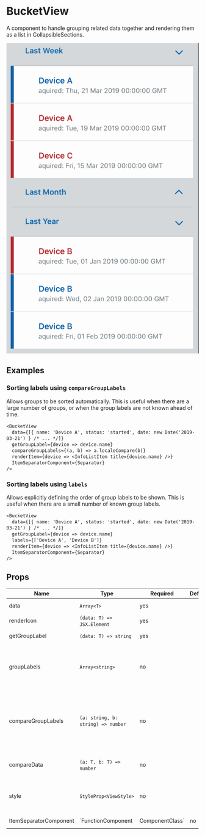 # BucketView

A component to handle grouping related data together and rendering them as a list in CollapsibleSections.

<img alt="Sample BucketView" src="./images/bucket-view.png">

## Examples

### Sorting labels using `compareGroupLabels`

Allows groups to be sorted automatically. This is useful when there are a large number of groups, or when the group labels are not known ahead of time.

```
<BucketView
  data={[{ name: 'Device A', status: 'started', date: new Date('2019-03-21') } /* ... */]}
  getGroupLabel={device => device.name}
  compareGroupLabels={(a, b) => a.localeCompare(b)}
  renderItem={device => <InfoListItem title={device.name} />}
  ItemSeparatorComponent={Separator}
/>
```

### Sorting labels using `labels`

Allows explicitly defining the order of group labels to be shown. This is useful when there are a small number of known group labels.

```
<BucketView
  data={[{ name: 'Device A', status: 'started', date: new Date('2019-03-21') } /* ... */]}
  getGroupLabel={device => device.name}
  labels={['Device A', 'Device B']}
  renderItem={device => <InfoListItem title={device.name} />}
  ItemSeparatorComponent={Separator}
/>
```

## Props

| Name                   | Type                                    | Required | Default | Examples                                               | Notes                                                                                  |
|------------------------|-----------------------------------------|----------|---------|--------------------------------------------------------|----------------------------------------------------------------------------------------|
| data                   | `Array<T>`                                | yes      |         | [{ value: 'a', count: 1 }, { value: 'b', count: 100 }] |                                                                                        |
| renderIcon             | `(data: T) => JSX.Element`               | yes      |         | `data => <InfoListItem title={data.value}` />   |                                                                                        |
| getGroupLabel          | `(data: T) => string`                     | yes      |         | `data => data.count < 50 ? 'small' : 'large'`         |                                                                                        |
| groupLabels            | `Array<string>`                           | no       |         | ['small', 'large']                                     | If present, groups will be shown in the order they appear in this array                |
| compareGroupLabels     | `(a: string, b: string) => number`        | no       |         | `(a, b) => a.value.compareTo(b.value)`                | If present and `groupLabels` is not, this will be used to sort the group labels shown  |
| compareData            | `(a: T, b: T) => number`                  | no       |         | `(a, b) => a.count - b.count`                         | Determines sorting within each group                                                   |
| style                  | `StyleProp<ViewStyle>`                    | no       |         | { padding: 10, backgroundColor: green[200] }           | A style applied to the top-level child component                                       |
| ItemSeparatorComponent | `FunctionComponent | ComponentClass` | no       |         | `() => <View />`                                | An optional separator component to be rendered between items in the CollapsibleSection |
